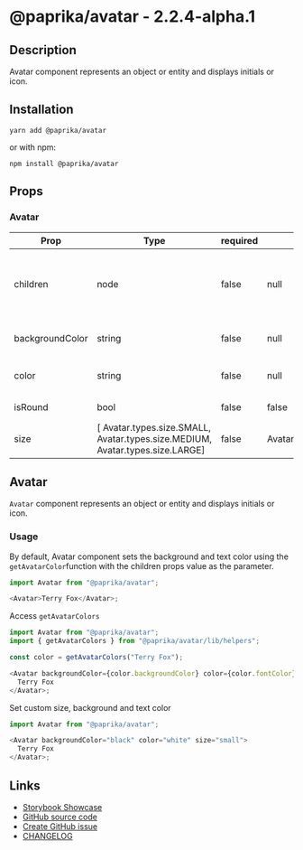 <!-- start: Autogenerated - do not modify -->

# @paprika/avatar - 2.2.4-alpha.1

## Description

Avatar component represents an object or entity and displays initials or icon.

## Installation

```
yarn add @paprika/avatar
```

or with npm:

```
npm install @paprika/avatar
```

## Props

### Avatar

| Prop            | Type                                                                          | required | default                 | Description                                           |
| --------------- | ----------------------------------------------------------------------------- | -------- | ----------------------- | ----------------------------------------------------- |
| children        | node                                                                          | false    | null                    | Avatar content. It can be initial as a string or icon |
| backgroundColor | string                                                                        | false    | null                    | Background color of the Avatar                        |
| color           | string                                                                        | false    | null                    | Color for the initial or icon                         |
| isRound         | bool                                                                          | false    | false                   | Shape of the Avatar                                   |
| size            | [ Avatar.types.size.SMALL, Avatar.types.size.MEDIUM, Avatar.types.size.LARGE] | false    | Avatar.types.size.LARGE | Size of Avatar                                        |

<!-- end: Autogenerated - do not modify -->
<!-- content -->

## Avatar

`Avatar` component represents an object or entity and displays initials or icon.

### Usage

By default, Avatar component sets the background and text color using the `getAvatarColor`function with the children props value as the parameter.

```js
import Avatar from "@paprika/avatar";

<Avatar>Terry Fox</Avatar>;
```

Access `getAvatarColors`

```js
import Avatar from "@paprika/avatar";
import { getAvatarColors } from "@paprika/avatar/lib/helpers";

const color = getAvatarColors("Terry Fox");

<Avatar backgroundColor={color.backgroundColor} color={color.fontColor}>
  Terry Fox
</Avatar>;
```

Set custom size, background and text color

```js
import Avatar from "@paprika/avatar";

<Avatar backgroundColor="black" color="white" size="small">
  Terry Fox
</Avatar>;
```

<!-- eoContent -->

## Links

- [Storybook Showcase](https://paprika.highbond.com/?path=/story/display-avatar--showcase)
- [GitHub source code](https://github.com/acl-services/paprika/tree/master/packages/Avatar/src)
- [Create GitHub issue](https://github.com/acl-services/paprika/issues/new?label=[]&title=@paprika/avatar%20[help]:%20your%20short%20description&body=%0A%23%20Help%20wanted%0A%0A%23%23%20Please%20write%20your%20question.%0A*A%20clear%20and%20concise%20description%20of%20what%20the%20question%20is*%0A%0A%23%23%20Additional%20context%0A*Add%20any%20other%20context%20or%20screenshots%20about%20your%20question%20here.*%0A)
- [CHANGELOG](https://github.com/acl-services/paprika/tree/master/packages/Avatar/CHANGELOG.md)
